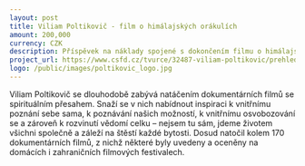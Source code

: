 ```yaml
---
layout: post
title: Viliam Poltikovič - film o himálajských orákulích
amount: 200,000
currency: CZK
description: Příspěvek na náklady spojené s dokončením filmu o himálajských orákulích
project_url: https://www.csfd.cz/tvurce/32487-viliam-poltikovic/prehled/
logo: /public/images/poltikovic_logo.jpg
---
```

Viliam Poltikovič se dlouhodobě zabývá natáčením dokumentárních filmů se spirituálním přesahem. Snaží se v nich nabídnout inspiraci k vnitřnímu poznání sebe sama, k poznávání našich možností, k vnitřnímu osvobozování se a zároveň k rozvinutí
vědomí celku – nejsem tu sám, jdeme životem všichni společně a záleží na štěstí každé bytosti. Dosud natočil kolem 170 dokumentárních filmů, z nichž některé byly uvedeny a oceněny na domácích i zahraničních filmových festivalech.
